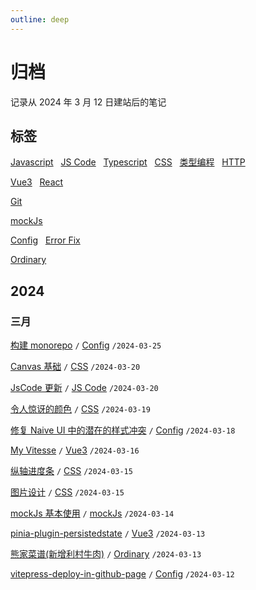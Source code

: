 ```yaml
---
outline: deep
---
```


<script setup>
import { ref, computed, onMounted } from 'vue'

/* 三月数据 */
const MAR = ref(new Array(31).fill(0))
const marMax = ref(0)
const marDate = [12, 13, 13, 14, 15, 15, 16, 18, 19, 20, 20, 25]

/**
 * 月份数据转化成 color: 
 * 深灰色(不属于这个月的数据)
 * 浅灰色(文章数为 0 的日期)
 * 浅绿(小于每日平均文章数且不等于 0 的日期)
 * 次绿(大于每日平均文章数的日期)
 * 深绿(最大文章数的日期)
 */
const monColor = computed(() => {
  return (firstDay, lastDay, MON, monDate, monMax) => {
    const fDay = new Date(firstDay).getDay()
    const prefixLength = fDay === 0 ? 6 : fDay - 1
    const prefixArr = new Array(prefixLength).fill('#c2c4c3')

    const lDay = new Date(lastDay).getDay()
    const suffixLength = lDay === 0 ? 0 : 7 - lDay
    const suffixArr = new Array(suffixLength).fill('#c2c4c3')

    const arr = new Array(31).fill(null)
    const fillDay = (new Set(monDate)).size
    MON.map((num, index) => {
      if (num === 0) {
        arr[index] = '#ebedf0'
      } else if (num === monMax) {
        arr[index] = '#407d53'
      } else if (num > monDate.length / fillDay) {
        arr[index] = '#83cbac'
      } else {
        arr[index] = '#c6dfc8'
      }
    })
    
    return [...prefixArr, ...arr, ...suffixArr]
  }
})

// 月份初始化
const monthInit = (MON, monMax) => {
  marDate.map(day => {
    MON.value[day-1]++
  })
  MON.value.map(num => {
    monMax.value = Math.max(monMax.value, num)
  })
}

onMounted(() => {
  monthInit(MAR, marMax) // 初始化三月
})
</script>

# 归档

记录从 2024 年 3 月 12 日建站后的笔记

## 标签

[Javascript](/javascript/event-loop) &nbsp;
[JS Code](/javascript/wapper-for-websocket-vue3) &nbsp;
[Typescript](/typescript/basic-object-and-function) &nbsp;
[CSS](/css/gradient-color) &nbsp;
[类型编程](/typescript/internal-tool-type) &nbsp;
[HTTP](/http/HTTP-request-and-response-header) <Badge type="tip" text="前端基础" />

[Vue3](/vue3/get-component-instance-in-setup) &nbsp;
[React](/react/avoid-mutation) <Badge type="tip" text="框架" />

[Git](/git/01-git-pull-repository) <Badge type="tip" text="工具" />

[mockJs](/3-party-library/how-to-use-mockjs) <Badge type="tip" text="第三方库" />

[Config](/config/off-hibernate) &nbsp;
[Error Fix](/fix/nvm-president-problem-for-mac) <Badge type="tip" text="杂项" />

[Ordinary](/ordinary/What-marriage-brings-to-me) <Badge type="tip" text="杂谈" />

## 2024

### 三月

<div :class="$style['block-container']">
  <div
    v-for="item in monColor('2024-03-01', '2024-03-31', MAR, marDate, marMax)"
    :class="$style.block" :style="{backgroundColor: item}"
  >
  </div>
</div>

[构建 monorepo](/config/create-monorepo)
`/` [Config](/config/off-hibernate)
`/2024-03-25`

[Canvas 基础](/css/canvas-basic)
`/` [CSS](/css/gradient-color)
`/2024-03-20`

[JsCode 更新](/javascript/wapper-for-websocket-vue3)
`/` [JS Code](/javascript/wapper-for-websocket-vue3)
`/2024-03-20`

[令人惊讶的颜色](/css/amazing-color)
`/` [CSS](/css/gradient-color)
`/2024-03-19`

[修复 Naive UI 中的潜在的样式冲突](/config/fix-naive-css-bug)
`/` [Config](/config/off-hibernate)
`/2024-03-18`

[My Vitesse](/vue3/my-vitesse) <Badge type="warning" text="beta" />
`/` [Vue3](/vue3/get-component-instance-in-setup)
`/2024-03-16`

[纵轴进度条](/css/vertical-progress-bar)
`/` [CSS](/css/gradient-color)
`/2024-03-15`

[图片设计](/css/picture-design)
`/` [CSS](/css/gradient-color)
`/2024-03-15`

[mockJs 基本使用](/3-party-library/how-to-use-mockjs)
`/` [mockJs](/3-party-library/how-to-use-mockjs)
`/2024-03-14`

[pinia-plugin-persistedstate](/vue3/pinia-plugin-persistedstate)
`/` [Vue3](/vue3/get-component-instance-in-setup)
`/2024-03-13`

[熊家菜谱(新增利村牛肉)](/ordinary/cook-menu)
`/` [Ordinary](/ordinary/What-marriage-brings-to-me)
`/2024-03-13`

[vitepress-deploy-in-github-page](/config/vitepress-deploy-in-github-page)
`/` [Config](/config/off-hibernate)
`/2024-03-12`

<style module>
.block-container {
  display: flex;
  flex-direction: row;
  flex-wrap: wrap;
  gap: 4px;
  margin-top: 10px;
  width: 108px;
}

.block {
  width: 12px;
  height: 12px;
}
</style>
